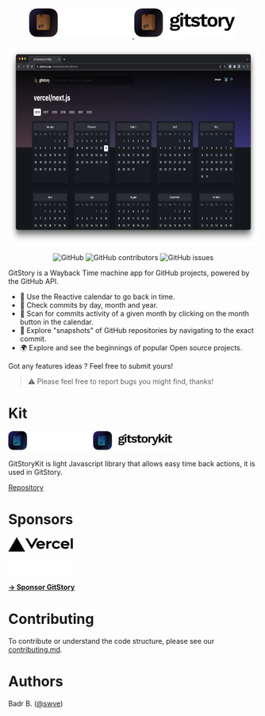 <p align="center"><br>
  <a href="https://gitstory.app#gh-dark-mode-only">
    <img src="public/img/index_logo.png" height="60">
  </a>
  <a href="https://gitstory.app#gh-light-mode-only">
    <img src="public/img/index_logo_white.png" height="60">
  </a>
</p>

<p align="center">
  <a href="https://gitstory.app">
    <img src="public/img/gitstory_web.png" height="400">
  </a>
</p>
<p align="center">
 <img alt="GitHub" src="https://img.shields.io/github/license/swve/gitstory">
 <img alt="GitHub contributors" src="https://img.shields.io/github/contributors/swve/gitstory">
 <img alt="GitHub issues" src="https://img.shields.io/github/issues/swve/gitstory">
</p>
</center>

GitStory is a Wayback Time machine app for GitHub projects, powered by the GitHub API.

- 📆 Use the Reactive calendar to go back in time.
- 🌴 Check commits by day, month and year.
- 🔎 Scan for commits activity of a given month by clicking on the month button in the calendar.
- 📸 Explore "snapshots" of GitHub repositories by navigating to the exact commit.
- 🌍 Explore and see the beginnings of popular Open source projects.

Got any features ideas ? Feel free to submit yours!

> ⚠️ Please feel free to report bugs you might find, thanks!

# Kit

<a href="https://gitstory.app#gh-dark-mode-only"><img src="public/img/gitstorykit_transparent.png" height="40"></a>
<a href="https://gitstory.app#gh-light-mode-only"><img src="public/img/gitstorykit_transparent_white.png" height="40"></a>

GitStoryKit is light Javascript library that allows easy time back actions, it is used in GitStory.

[Repository](https://github.com/swve/gitstorykit)

# Sponsors

<a href="https://vercel.com/?utm_source=graphicmade&utm_campaign=oss#gh-light-mode-only"><img style="padding-right:30px" width="130px" src="public/img/vercel-logotype-dark.png"></img></a>

<a href="https://vercel.com/?utm_source=graphicmade&utm_campaign=oss#gh-dark-mode-only"><img style="padding-right:30px" width="130px" src="public/img/vercel-logotype-light.png"></img></a>

**[→ Sponsor GitStory](https://github.com/sponsors/swve)**

# Contributing

To contribute or understand the code structure,
please see our [contributing.md](/CONTRIBUTING.md).

# Authors

Badr B. ([@swve](https://github.com/swve))
